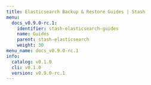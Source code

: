 ```yaml
---
title: Elasticsearch Backup & Restore Guides | Stash
menu:
  docs_v0.9.0-rc.1:
    identifier: stash-elasticsearch-guides
    name: Guides
    parent: stash-elasticsearch
    weight: 30
menu_name: docs_v0.9.0-rc.1
info:
  catalog: v0.1.0
  cli: v0.1.0
  version: v0.9.0-rc.1
---
```


